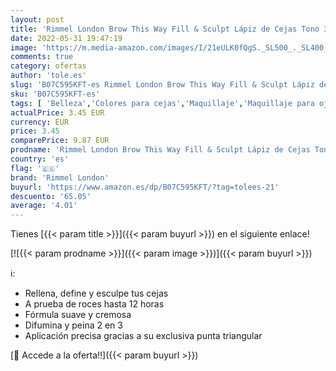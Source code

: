 ```yaml
---
layout: post
title: 'Rimmel London Brow This Way Fill & Sculpt Lápiz de Cejas Tono 3 Dark Brown  0 25 g'
date: 2022-05-31 19:47:19
image: 'https://m.media-amazon.com/images/I/21eULK0fQgS._SL500_._SL400_.jpg'
comments: true
category: ofertas
author: 'tole.es'
slug: 'B07C595KFT-es Rimmel London Brow This Way Fill & Sculpt Lápiz de Cejas...'
sku: 'B07C595KFT-es'
tags: [ 'Belleza','Colores para cejas','Maquillaje','Maquillaje para ojos','lápiz','rimmel london','🇪🇸', ]
actualPrice: 3.45 EUR
currency: EUR
price: 3.45
comparePrice: 9.87 EUR
prodname: 'Rimmel London Brow This Way Fill & Sculpt Lápiz de Cejas Tono 3 Dark Brown  0 25 g'
country: 'es'
flag: '🇪🇸'
brand: 'Rimmel London'
buyurl: 'https://www.amazon.es/dp/B07C595KFT/?tag=tolees-21'
descuento: '65.05'
average: '4.01'
---
```


Tienes [{{< param title >}}]({{< param buyurl >}}) en el siguiente enlace!

[![{{< param prodname >}}]({{< param image >}})]({{< param buyurl >}})

ℹ️:

- Rellena, define y esculpe tus cejas
- A prueba de roces hasta 12 horas
- Fórmula suave y cremosa
- Difumina y peina 2 en 3
- Aplicación precisa gracias a su exclusiva punta triangular

[🛒 Accede a la oferta!!]({{< param buyurl >}})
